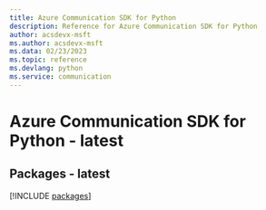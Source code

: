 ```yaml
---
title: Azure Communication SDK for Python
description: Reference for Azure Communication SDK for Python
author: acsdevx-msft
ms.author: acsdevx-msft
ms.data: 02/23/2023
ms.topic: reference
ms.devlang: python
ms.service: communication
---
```

# Azure Communication SDK for Python - latest
## Packages - latest
[!INCLUDE [packages](communication-index.md)]